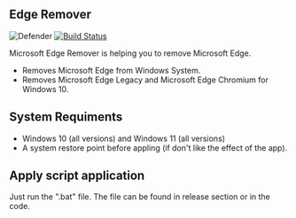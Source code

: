 ## Edge Remover

![Defender](https://cdn.mos.cms.futurecdn.net/Q8BL6jhiaPNd9AVd4kaogK-970-80.png.webp)
[![Build Status](https://travis-ci.org/joemccann/dillinger.svg?branch=master)](https://travis-ci.org/joemccann/dillinger)

Microsoft Edge Remover is helping you to remove Microsoft Edge.

- Removes Microsoft Edge from Windows System.
- Removes Microsoft Edge Legacy and Microsoft Edge Chromium for Windows 10.

## System Requiments

 - Windows 10 (all versions) and Windows 11 (all versions)
- A system restore point before appling (if don't like the effect of the app).

## Apply script application

Just run the ".bat" file. The file can be found in release section or in the code.
